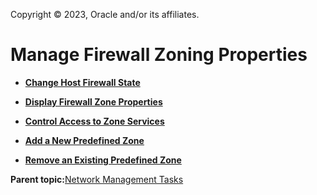 Copyright © 2023, Oracle and/or its affiliates.

# Manage Firewall Zoning Properties

-   **[Change Host Firewall State](../topics/cockpit-network_enable_disable_firewalld_service.md)**  

-   **[Display Firewall Zone Properties](../topics/cockpit-network_access_zone_information.md)**  

-   **[Control Access to Zone Services](../topics/add_and_enable_a_firewall_service.md)**  

-   **[Add a New Predefined Zone](../topics/cockpit-network_add_a_pre_defined_zone.md)**  

-   **[Remove an Existing Predefined Zone](../topics/cockpit-network_remove_or_modify_zone.md)**  


**Parent topic:**[Network Management Tasks](../topics/cockpit-network.md)

